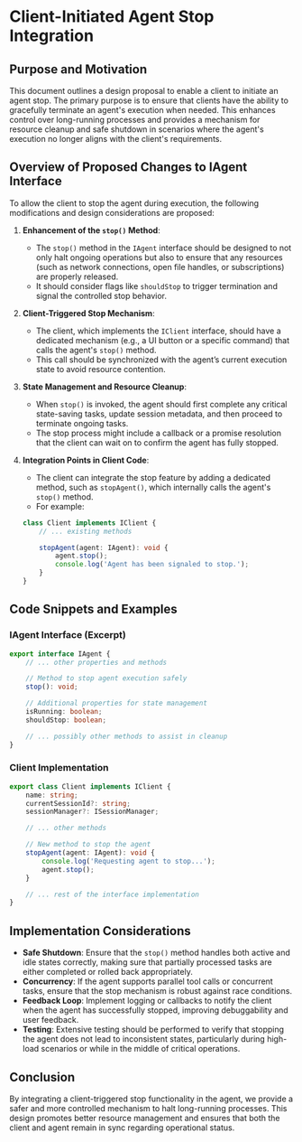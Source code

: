 # Client-Initiated Agent Stop Integration

## Purpose and Motivation

This document outlines a design proposal to enable a client to initiate an agent stop. The primary purpose is to ensure that clients have the ability to gracefully terminate an agent's execution when needed. This enhances control over long-running processes and provides a mechanism for resource cleanup and safe shutdown in scenarios where the agent's execution no longer aligns with the client's requirements.

## Overview of Proposed Changes to IAgent Interface

To allow the client to stop the agent during execution, the following modifications and design considerations are proposed:

1. **Enhancement of the `stop()` Method**:
   - The `stop()` method in the `IAgent` interface should be designed to not only halt ongoing operations but also to ensure that any resources (such as network connections, open file handles, or subscriptions) are properly released.
   - It should consider flags like `shouldStop` to trigger termination and signal the controlled stop behavior.

2. **Client-Triggered Stop Mechanism**:
   - The client, which implements the `IClient` interface, should have a dedicated mechanism (e.g., a UI button or a specific command) that calls the agent's `stop()` method.
   - This call should be synchronized with the agent’s current execution state to avoid resource contention.

3. **State Management and Resource Cleanup**:
   - When `stop()` is invoked, the agent should first complete any critical state-saving tasks, update session metadata, and then proceed to terminate ongoing tasks.
   - The stop process might include a callback or a promise resolution that the client can wait on to confirm the agent has fully stopped.

4. **Integration Points in Client Code**:
   - The client can integrate the stop feature by adding a dedicated method, such as `stopAgent()`, which internally calls the agent's `stop()` method.
   - For example:

   ```typescript
   class Client implements IClient {
       // ... existing methods

       stopAgent(agent: IAgent): void {
           agent.stop();
           console.log('Agent has been signaled to stop.');
       }
   }
   ```

## Code Snippets and Examples

### IAgent Interface (Excerpt)

```typescript
export interface IAgent {
    // ... other properties and methods

    // Method to stop agent execution safely
    stop(): void;

    // Additional properties for state management
    isRunning: boolean;
    shouldStop: boolean;

    // ... possibly other methods to assist in cleanup
}
```

### Client Implementation

```typescript
export class Client implements IClient {
    name: string;
    currentSessionId?: string;
    sessionManager?: ISessionManager;

    // ... other methods

    // New method to stop the agent
    stopAgent(agent: IAgent): void {
        console.log('Requesting agent to stop...');
        agent.stop();
    }

    // ... rest of the interface implementation
}
```

## Implementation Considerations

- **Safe Shutdown**: Ensure that the `stop()` method handles both active and idle states correctly, making sure that partially processed tasks are either completed or rolled back appropriately.
- **Concurrency**: If the agent supports parallel tool calls or concurrent tasks, ensure that the stop mechanism is robust against race conditions.
- **Feedback Loop**: Implement logging or callbacks to notify the client when the agent has successfully stopped, improving debuggability and user feedback.
- **Testing**: Extensive testing should be performed to verify that stopping the agent does not lead to inconsistent states, particularly during high-load scenarios or while in the middle of critical operations.

## Conclusion

By integrating a client-triggered stop functionality in the agent, we provide a safer and more controlled mechanism to halt long-running processes. This design promotes better resource management and ensures that both the client and agent remain in sync regarding operational status.
